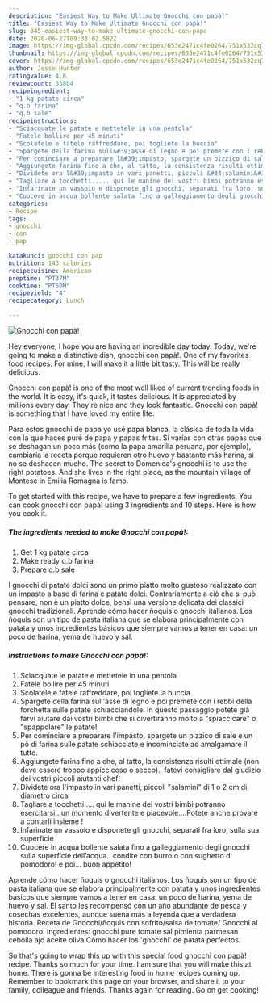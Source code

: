 ```yaml
---
description: "Easiest Way to Make Ultimate Gnocchi con papà!"
title: "Easiest Way to Make Ultimate Gnocchi con papà!"
slug: 845-easiest-way-to-make-ultimate-gnocchi-con-papa
date: 2020-06-27T09:33:02.582Z
image: https://img-global.cpcdn.com/recipes/653e2471c4fe0264/751x532cq70/gnocchi-con-papa-recipe-main-photo.jpg
thumbnail: https://img-global.cpcdn.com/recipes/653e2471c4fe0264/751x532cq70/gnocchi-con-papa-recipe-main-photo.jpg
cover: https://img-global.cpcdn.com/recipes/653e2471c4fe0264/751x532cq70/gnocchi-con-papa-recipe-main-photo.jpg
author: Jesse Hunter
ratingvalue: 4.6
reviewcount: 33804
recipeingredient:
- "1 kg patate circa"
- "q.b farina"
- "q.b sale"
recipeinstructions:
- "Sciacquate le patate e mettetele in una pentola"
- "Fatele bollire per 45 minuti"
- "Scolatele e fatele raffreddare, poi togliete la buccia"
- "Spargete della farina sull&#39;asse di legno e poi premete con i rebbi della forchetta sulle patate schiacciandole. In questo passaggio potete già farvi aiutare dai vostri bimbi che si divertiranno molto a &#34;spiaccicare&#34; o &#34;spappolare&#34; le patate!"
- "Per cominciare a preparare l&#39;impasto, spargete un pizzico di sale e un pò di farina sulle patate schiacciate e incominciate ad amalgamare il tutto."
- "Aggiungete farina fino a che, al tatto, la consistenza risulti ottimale (non deve essere troppo appiccicoso o secco).. fatevi consigliare dal giudizio dei vostri piccoli aiutanti chef!"
- "Dividete ora l&#39;impasto in vari panetti, piccoli &#34;salamini&#34; di 1 o 2 cm di diametro circa"
- "Tagliare a tocchetti..... qui le manine dei vostri bimbi potranno esercitarsi.. un momento divertente e piacevole....Potete anche provare a contarli insieme !"
- "Infarinate un vassoio e disponete gli gnocchi, separati fra loro, sulla sua superficie"
- "Cuocere in acqua bollente salata fino a galleggiamento degli gnocchi sulla superficie dell’acqua.. condite con burro o con sughetto di pomodoro! e poi... buon appetito!"
categories:
- Recipe
tags:
- gnocchi
- con
- pap

katakunci: gnocchi con pap 
nutrition: 143 calories
recipecuisine: American
preptime: "PT37M"
cooktime: "PT60M"
recipeyield: "4"
recipecategory: Lunch

---
```



![Gnocchi con papà!](https://img-global.cpcdn.com/recipes/653e2471c4fe0264/751x532cq70/gnocchi-con-papa-recipe-main-photo.jpg)

Hey everyone, I hope you are having an incredible day today. Today, we're going to make a distinctive dish, gnocchi con papà!. One of my favorites food recipes. For mine, I will make it a little bit tasty. This will be really delicious.

Gnocchi con papà! is one of the most well liked of current trending foods in the world. It is easy, it's quick, it tastes delicious. It is appreciated by millions every day. They're nice and they look fantastic. Gnocchi con papà! is something that I have loved my entire life.

Para estos gnocchi de papa yo usé papa blanca, la clásica de toda la vida con la que haces puré de papa y papas fritas. Si varías con otras papas que se deshagan un poco más (como la papa amarilla peruana, por ejemplo), cambiaría la receta porque requieren otro huevo y bastante más harina, si no se deshacen mucho. The secret to Domenica&#39;s gnocchi is to use the right potatoes. And she lives in the right place, as the mountain village of Montese in Emilia Romagna is famo.


To get started with this recipe, we have to prepare a few ingredients. You can cook gnocchi con papà! using 3 ingredients and 10 steps. Here is how you cook it.

<!--inarticleads1-->

##### The ingredients needed to make Gnocchi con papà!:

1. Get 1 kg patate circa
1. Make ready q.b farina
1. Prepare q.b sale


I gnocchi di patate dolci sono un primo piatto molto gustoso realizzato con un impasto a base di farina e patate dolci. Contrariamente a ciò che si può pensare, non è un piatto dolce, bensì una versione delicata dei classici gnocchi tradizionali. Aprende cómo hacer ñoquis o gnocchi italianos. Los ñoquis son un tipo de pasta italiana que se elabora principalmente con patata y unos ingredientes básicos que siempre vamos a tener en casa: un poco de harina, yema de huevo y sal. 

<!--inarticleads2-->

##### Instructions to make Gnocchi con papà!:

1. Sciacquate le patate e mettetele in una pentola
1. Fatele bollire per 45 minuti
1. Scolatele e fatele raffreddare, poi togliete la buccia
1. Spargete della farina sull&#39;asse di legno e poi premete con i rebbi della forchetta sulle patate schiacciandole. In questo passaggio potete già farvi aiutare dai vostri bimbi che si divertiranno molto a &#34;spiaccicare&#34; o &#34;spappolare&#34; le patate!
1. Per cominciare a preparare l&#39;impasto, spargete un pizzico di sale e un pò di farina sulle patate schiacciate e incominciate ad amalgamare il tutto.
1. Aggiungete farina fino a che, al tatto, la consistenza risulti ottimale (non deve essere troppo appiccicoso o secco).. fatevi consigliare dal giudizio dei vostri piccoli aiutanti chef!
1. Dividete ora l&#39;impasto in vari panetti, piccoli &#34;salamini&#34; di 1 o 2 cm di diametro circa
1. Tagliare a tocchetti..... qui le manine dei vostri bimbi potranno esercitarsi.. un momento divertente e piacevole....Potete anche provare a contarli insieme !
1. Infarinate un vassoio e disponete gli gnocchi, separati fra loro, sulla sua superficie
1. Cuocere in acqua bollente salata fino a galleggiamento degli gnocchi sulla superficie dell’acqua.. condite con burro o con sughetto di pomodoro! e poi... buon appetito!


Aprende cómo hacer ñoquis o gnocchi italianos. Los ñoquis son un tipo de pasta italiana que se elabora principalmente con patata y unos ingredientes básicos que siempre vamos a tener en casa: un poco de harina, yema de huevo y sal. El santo les recompensó con un año abundante de pesca y cosechas excelentes, aunque suena más a leyenda que a verdadera historia. Receta de Gnocchi/ñoquis con sofrito/salsa de tomate/ Gnocchi al pomodoro. Ingredientes: gnocchi pure tomate sal pimienta parmesan cebolla ajo aceite oliva Cómo hacer los &#39;gnocchi&#39; de patata perfectos. 

So that's going to wrap this up with this special food gnocchi con papà! recipe. Thanks so much for your time. I am sure that you will make this at home. There is gonna be interesting food in home recipes coming up. Remember to bookmark this page on your browser, and share it to your family, colleague and friends. Thanks again for reading. Go on get cooking!
